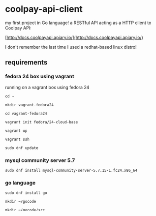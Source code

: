 # coolpay-api-client

my first project in Go language! a RESTful API acting as a HTTP client to Coolpay API:

[http://docs.coolpayapi.apiary.io/](http://docs.coolpayapi.apiary.io/)

I don't remember the last time I used a redhat-based linux distro!

## requirements

### fedora 24 box using vagrant

running on a vagrant box using fedora 24

`cd ~`

`mkdir vagrant-fedora24`

`cd vagrant-fedora24`

`vagrant init fedora/24-cloud-base`

`vagrant up`

`vagrant ssh`

`sudo dnf update`

### mysql community server 5.7

`sudo dnf install mysql-community-server-5.7.15-1.fc24.x86_64`

### go language

`sudo dnf install go`

`mkdir ~/gocode`

`mkdir ~/gocode/src`

`mkdir ~/gocode/bin`

edit .bash_profile

`vi .bash_profile`

include the following:


> GOPATH=$HOME/gocode

> PATH=$PATH:$HOME/.local/bin:$HOME/bin:$GOPATH/bin

> export PATH

> export GOPATH


logout and login again

`exit`

`vagrant ssh`

### git

`sudo dnf install git`

### beego framework, bee tool, uuid library

`go get github.com/astaxie/beego`

`go install github.com/astaxie/beego`

`go get github.com/beego/bee`

`go get github.com/satori/go.uuid`

### clone this repo


`cd ~`

`git clone https://github.com/muratyaman/coolpay-api-client.git`

`cd gocode/src`

`ln -s ~/coolpay-api-client/myapi myapi`




